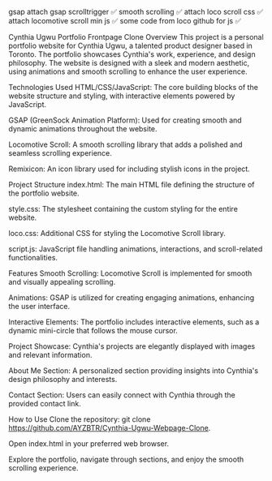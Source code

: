 gsap attach gsap scrolltrigger ✅
smooth scrolling ✅ 
attach loco scroll css ✅ 
attach locomotive scroll min js ✅
some code from loco github for js ✅



Cynthia Ugwu Portfolio Frontpage Clone
Overview
This project is a personal portfolio website for Cynthia Ugwu, a talented product designer based in Toronto. The portfolio showcases Cynthia's work, experience, and design philosophy. The website is designed with a sleek and modern aesthetic, using animations and smooth scrolling to enhance the user experience.

Technologies Used
HTML/CSS/JavaScript: The core building blocks of the website structure and styling, with interactive elements powered by JavaScript.

GSAP (GreenSock Animation Platform): Used for creating smooth and dynamic animations throughout the website.

Locomotive Scroll: A smooth scrolling library that adds a polished and seamless scrolling experience.

Remixicon: An icon library used for including stylish icons in the project.

Project Structure
index.html: The main HTML file defining the structure of the portfolio website.

style.css: The stylesheet containing the custom styling for the entire website.

loco.css: Additional CSS for styling the Locomotive Scroll library.

script.js: JavaScript file handling animations, interactions, and scroll-related functionalities.

Features
Smooth Scrolling: Locomotive Scroll is implemented for smooth and visually appealing scrolling.

Animations: GSAP is utilized for creating engaging animations, enhancing the user interface.

Interactive Elements: The portfolio includes interactive elements, such as a dynamic mini-circle that follows the mouse cursor.

Project Showcase: Cynthia's projects are elegantly displayed with images and relevant information.

About Me Section: A personalized section providing insights into Cynthia's design philosophy and interests.

Contact Section: Users can easily connect with Cynthia through the provided contact link.

How to Use
Clone the repository: git clone https://github.com/AYZBTR/Cynthia-Ugwu-Webpage-Clone.

Open index.html in your preferred web browser.

Explore the portfolio, navigate through sections, and enjoy the smooth scrolling experience.
